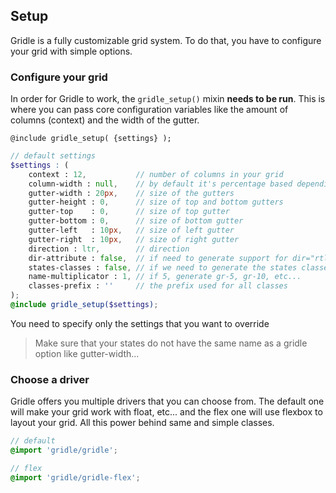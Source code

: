## Setup

Gridle is a fully customizable grid system. To do that, you have to configure your grid with simple options.

### Configure your grid

In order for Gridle to work, the `gridle_setup()` mixin **needs to be run**. This is where you can pass core configuration variables like the amount of columns (context) and the width of the gutter.


```fn
@include gridle_setup( {settings} );
```

```scss
// default settings
$settings : (
	context : 12, 			// number of columns in your grid
	column-width : null, 	// by default it's percentage based depending on the context but you can specify a column width yourself
	gutter-width : 20px,	// size of the gutters
	gutter-height : 0, 		// size of top and bottom gutters
	gutter-top 	  : 0, 		// size of top gutter
	gutter-bottom : 0, 		// size of bottom gutter
	gutter-left   : 10px, 	// size of left gutter
	gutter-right  : 10px, 	// size of right gutter
	direction : ltr, 		// direction
	dir-attribute : false, 	// if need to generate support for dir="rtl" in order to set part of layout direction
	states-classes : false, // if we need to generate the states classes
	name-multiplicator : 1, // if 5, generate gr-5, gr-10, etc...
	classes-prefix : '' 	// the prefix used for all classes 
);
@include gridle_setup($settings);
```

You need to specify only the settings that you want to override

> Make sure that your states do not have the same name as a gridle option like gutter-width...


### Choose a driver

Gridle offers you multiple drivers that you can choose from. The default one will make your grid work with float, etc... and the flex one will use flexbox to layout your grid. All this power behind same and simple classes.

```scss
// default
@import 'gridle/gridle';

// flex
@import 'gridle/gridle-flex';
```
